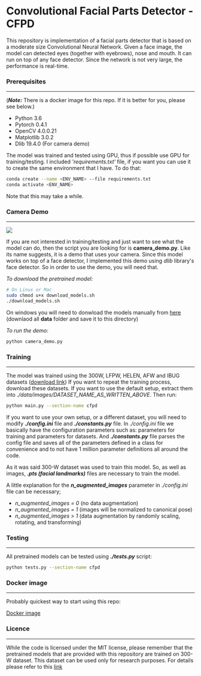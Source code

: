# **C**onvolutional **F**acial **P**arts **D**etector - CFPD
This repository is implementation of a facial parts detector
that is based on a moderate size Convolutional Neural Network.
Given a face image, the model can detected eyes (together with
eyebrows), nose and mouth. It can run on top of any face 
detector. Since the network is not very large, the performance
is real-time.


### Prerequisites

---
(***Note:*** There is a docker image for this repo. If it is
better for you, please see below.)
* Python 3.6
* Pytorch 0.4.1
* OpenCV 4.0.0.21
* Matplotlib 3.0.2
* Dlib 19.4.0 (For camera demo)

The model was trained and tested using GPU, thus if possible
use GPU for training/testing. I included *'requirements.txt'*
file, if you want you can use it to create the same environment
that I have. To do that:

```bash
conda create --name <ENV_NAME> --file requirements.txt
conda activate <ENV_NAME>
```
Note that this may take a while.

### Camera Demo

---
![](output.gif)

If you are not interested in training/testing and just want
to see what the model can do, then the script you are looking
for is **camera_demo.py**. Like its name suggests, it is a
demo that uses your camera. Since this model works on top of
a face detector, I implemented this demo using *dlib* library's
face detector. So in order to use the demo, you will need that.

*To download the pretrained model:*
```bash
# On Linux or Mac
sudo chmod u+x download_models.sh
./download_models.sh
```
On windows you will need to donwload the models manually from [here](https://1drv.ms/f/s!AjmsnJ7wS5KLgoVAyAaiR6HI2_YQkA)
(downlaod all **data** folder and save it to this directory)
 
*To run the demo:*
```python
python camera_demo.py
```

### Training

---
The model was trained using the 300W, LFPW, HELEN, AFW and 
IBUG datasets ([download link](https://ibug.doc.ic.ac.uk/resources/facial-point-annotations/)) 
If you want to repeat the training process, download these
datasets. If you want to use the default setup, extract them 
into *./data/images/DATASET_NAME_AS_WRITTEN_ABOVE*. Then run:

```bash
python main.py --section-name cfpd
```

If you want to use your own setup, or a different dataset, 
you will need to modify ***./config.ini*** file and ***./constants.py***
file. In *./config.ini* file we basically have the configuration
parameters such as: parameters for training and parameters for
datasets. And ***./constants.py*** file parses the config file
and saves all of the parameters defined in a class for convenience
and to not have 1 million parameter definitions all around the code.

As it was said 300-W dataset was used to train this model.
So, as well as images, ***.pts (facial landmarks)*** files
are necessary to train the model.

A little explanation for the ***n_augmented_images*** parameter
in *./config.ini* file can be necessary;

* *n_augmented_images = 0* (no data augmentation)
* *n_augmented_images = 1* (images will be normalized to canonical pose) 
* *n_augmented_images > 1* (data augmentation by randomly scaling, rotating, and transforming)


### Testing

---
All pretrained models can be tested using ***./tests.py***
script:

```bash
python tests.py --section-name cfpd
```
### Docker image

---
Probably quickest way to start using this repo:

[Docker image](https://cloud.docker.com/u/kivancyuksel/repository/docker/kivancyuksel/alluneed)

### Licence

---
While the code is licensed under the MIT license, 
please remember that the pretrained models that are provided
with this repository are trained on 300-W dataset. This
dataset can be used only for research purposes. For details
please refer to this [link](https://ibug.doc.ic.ac.uk/resources/facial-point-annotations/)